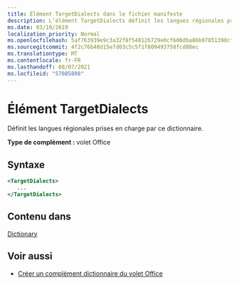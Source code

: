 ```yaml
---
title: Élément TargetDialects dans le fichier manifeste
description: L’élément TargetDialects définit les langues régionales pris en charge par ce dictionnaire.
ms.date: 03/19/2019
localization_priority: Normal
ms.openlocfilehash: 5af763939e9c3a32f8f54812b729e0cf600dba86b07851398cf832b67570cd90
ms.sourcegitcommit: 4f2c76b48d15e7d03c5c5f1f809493758fcd88ec
ms.translationtype: MT
ms.contentlocale: fr-FR
ms.lasthandoff: 08/07/2021
ms.locfileid: "57085898"
---
```

# <a name="targetdialects-element"></a>Élément TargetDialects

Définit les langues régionales prises en charge par ce dictionnaire.

**Type de complément :** volet Office

## <a name="syntax"></a>Syntaxe

```XML
<TargetDialects>
   ...
</TargetDialects>
```

## <a name="contained-in"></a>Contenu dans

[Dictionary](dictionary.md)

## <a name="see-also"></a>Voir aussi

- [Créer un complément dictionnaire du volet Office](../../word/dictionary-task-pane-add-ins.md)
